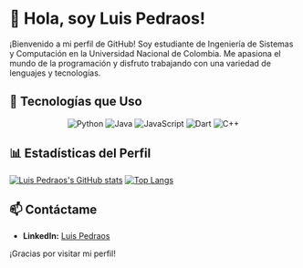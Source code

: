 <!--
**lpedraoss/lpedraoss** is a ✨ _special_ ✨ repository because its `README.md` (this file) appears on your GitHub profile.

Here are some ideas to get you started:

- 🔭 I’m currently working on ...
- 🌱 I’m currently learning ...
- 👯 I’m looking to collaborate on ...
- 🤔 I’m looking for help with ...
- 💬 Ask me about ...
- 📫 How to reach me: ...
- 😄 Pronouns: ...
- ⚡ Fun fact: ...
-->
# 👋 Hola, soy Luis Pedraos!

¡Bienvenido a mi perfil de GitHub! Soy estudiante de Ingeniería de Sistemas y Computación en la Universidad Nacional de Colombia. Me apasiona el mundo de la programación y disfruto trabajando con una variedad de lenguajes y tecnologías.

## 🚀 Tecnologías que Uso

<p align="center">
  <img src="https://img.shields.io/badge/Python-3776AB?style=flat&logo=python&logoColor=white" alt="Python">
  <img src="https://img.shields.io/badge/Java-007396?style=flat&logo=java&logoColor=white" alt="Java">
  <img src="https://img.shields.io/badge/JavaScript-F7DF1E?style=flat&logo=javascript&logoColor=black" alt="JavaScript">
  <img src="https://img.shields.io/badge/Dart-0175C2?style=flat&logo=dart&logoColor=white" alt="Dart">
  <img src="https://img.shields.io/badge/C++-00599C?style=flat&logo=c%2b%2b&logoColor=white" alt="C++">
</p>

## 📊 Estadísticas del Perfil

[![Luis Pedraos's GitHub stats](https://github-readme-stats.vercel.app/api?username=lpedraoss&show_icons=true&theme=radical)](https://github.com/lpedraoss)
[![Top Langs](https://github-readme-stats.vercel.app/api/top-langs/?username=lpedraoss&layout=compact&theme=radical)](https://github.com/lpedraoss)

## 📫 Contáctame

- **LinkedIn:** [Luis Pedraos](https://www.linkedin.com/in/alfonso-dev/)

¡Gracias por visitar mi perfil!
